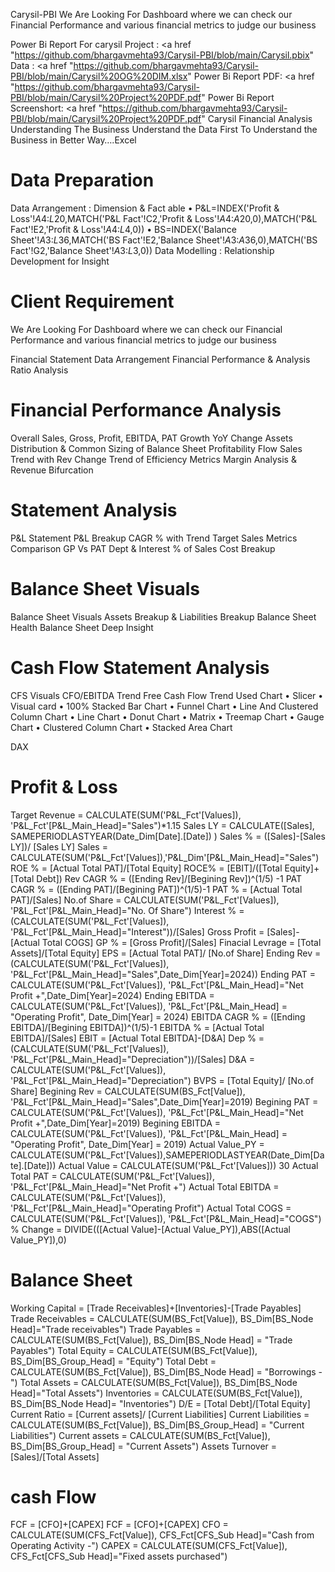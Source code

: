 Carysil-PBI
We Are Looking For Dashboard where we can check our Financial Performance and various financial metrics to judge our business

Power Bi Report For carysil Project : <a href "https://github.com/bhargavmehta93/Carysil-PBI/blob/main/Carysil.pbix"
Data : <a href "https://github.com/bhargavmehta93/Carysil-PBI/blob/main/Carysil%20OG%20DIM.xlsx"
Power Bi Report PDF: <a href "https://github.com/bhargavmehta93/Carysil-PBI/blob/main/Carysil%20Project%20PDF.pdf"
Power Bi Report Screenshort: <a href "https://github.com/bhargavmehta93/Carysil-PBI/blob/main/Carysil%20Project%20PDF.pdf"
Carysil Financial Analysis
Understanding The Business Understand the Data First To Understand the Business in Better Way….Excel

# Data Preparation
Data Arrangement : Dimension & Fact able • P&L=INDEX('Profit & Loss'!$A$4:$L$20,MATCH('P&L Fact'!C2,'Profit & Loss'!$A$4:$A$20,0),MATCH('P&L Fact'!E2,'Profit & Loss'!$A$4:$L$4,0)) • BS=INDEX('Balance Sheet'!$A$3:$L$36,MATCH('BS Fact'!E2,'Balance Sheet'!$A$3:$A$36,0),MATCH('BS Fact'!G2,'Balance Sheet'!$A$3:$L$3,0))
Data Modelling : Relationship Development for Insight
# Client Requirement
We Are Looking For Dashboard where we can check our Financial Performance and various financial metrics to judge our business

Financial Statement Data Arrangement
Financial Performance & Analysis
Ratio Analysis
# Financial Performance Analysis
Overall Sales, Gross, Profit, EBITDA, PAT
Growth YoY Change
Assets Distribution & Common Sizing of Balance Sheet
Profitability Flow
Sales Trend with Rev Change
Trend of Efficiency Metrics
Margin Analysis & Revenue Bifurcation
# Statement Analysis
P&L Statement
P&L Breakup
CAGR % with Trend
Target Sales Metrics
Comparison GP Vs PAT
Dept & Interest % of Sales
Cost Breakup
# Balance Sheet Visuals
Balance Sheet Visuals
Assets Breakup & Liabilities Breakup
Balance Sheet Health
Balance Sheet Deep Insight
# Cash Flow Statement Analysis
CFS Visuals
CFO/EBITDA Trend
Free Cash Flow Trend
Used Chart
• Slicer • Visual card • 100% Stacked Bar Chart • Funnel Chart • Line And Clustered Column Chart • Line Chart • Donut Chart • Matrix • Treemap Chart • Gauge Chart • Clustered Column Chart • Stacked Area Chart

DAX
# Profit & Loss
Target Revenue = CALCULATE(SUM('P&L_Fct'[Values]), 'P&L_Fct'[P&L_Main_Head]="Sales")*1.15
Sales LY = CALCULATE([Sales], SAMEPERIODLASTYEAR(Date_Dim[Date].[Date]) )
Sales % = ([Sales]-[Sales LY])/ [Sales LY]
Sales = CALCULATE(SUM('P&L_Fct'[Values]),'P&L_Dim'[P&L_Main_Head]="Sales")
ROE % = [Actual Total PAT]/[Total Equity]
ROCE% = [EBIT]/([Total Equity]+[Total Debt])
Rev CAGR % = ([Ending Rev]/[Begining Rev])^(1/5) -1
PAT CAGR % = ([Ending PAT]/[Begining PAT])^(1/5)-1
PAT % = [Actual Total PAT]/[Sales]
No.of Share = CALCULATE(SUM('P&L_Fct'[Values]), 'P&L_Fct'[P&L_Main_Head]="No. Of Share")
Interest % = (CALCULATE(SUM('P&L_Fct'[Values]), 'P&L_Fct'[P&L_Main_Head]="Interest"))/[Sales]
Gross Profit = [Sales]-[Actual Total COGS]
GP % = [Gross Profit]/[Sales]
Finacial Levrage = [Total Assets]/[Total Equity]
EPS = [Actual Total PAT]/ [No.of Share]
Ending Rev = (CALCULATE(SUM('P&L_Fct'[Values]), 'P&L_Fct'[P&L_Main_Head]="Sales",Date_Dim[Year]=2024))
Ending PAT = CALCULATE(SUM('P&L_Fct'[Values]), 'P&L_Fct'[P&L_Main_Head]="Net Profit +",Date_Dim[Year]=2024)
Ending EBITDA = CALCULATE(SUM('P&L_Fct'[Values]), 'P&L_Fct'[P&L_Main_Head] = "Operating Profit", Date_Dim[Year] = 2024)
EBITDA CAGR % = ([Ending EBITDA]/[Begining EBITDA])^(1/5)-1
EBITDA % = [Actual Total EBITDA]/[Sales]
EBIT = [Actual Total EBITDA]-[D&A]
Dep % = (CALCULATE(SUM('P&L_Fct'[Values]), 'P&L_Fct'[P&L_Main_Head]="Depreciation"))/[Sales]
D&A = CALCULATE(SUM('P&L_Fct'[Values]), 'P&L_Fct'[P&L_Main_Head]="Depreciation")
BVPS = [Total Equity]/ [No.of Share]
Begining Rev = CALCULATE(SUM(BS_Fct[Value]), 'P&L_Fct'[P&L_Main_Head]="Sales",Date_Dim[Year]=2019)
Begining PAT = CALCULATE(SUM('P&L_Fct'[Values]), 'P&L_Fct'[P&L_Main_Head]="Net Profit +",Date_Dim[Year]=2019)
Begining EBITDA = CALCULATE(SUM('P&L_Fct'[Values]), 'P&L_Fct'[P&L_Main_Head] = "Operating Profit", Date_Dim[Year] = 2019)
Actual Value_PY = CALCULATE(SUM('P&L_Fct'[Values]),SAMEPERIODLASTYEAR(Date_Dim[Date].[Date]))
Actual Value = CALCULATE(SUM('P&L_Fct'[Values])) 30 Actual Total PAT = CALCULATE(SUM('P&L_Fct'[Values]), 'P&L_Fct'[P&L_Main_Head]="Net Profit +")
Actual Total EBITDA = CALCULATE(SUM('P&L_Fct'[Values]), 'P&L_Fct'[P&L_Main_Head]="Operating Profit")
Actual Total COGS = CALCULATE(SUM('P&L_Fct'[Values]), 'P&L_Fct'[P&L_Main_Head]="COGS")
% Change = DIVIDE(([Actual Value]-[Actual Value_PY]),ABS([Actual Value_PY]),0)
# Balance Sheet
Working Capital = [Trade Receivables]+[Inventories]-[Trade Payables]
Trade Receivables = CALCULATE(SUM(BS_Fct[Value]), BS_Dim[BS_Node Head]="Trade receivables")
Trade Payables = CALCULATE(SUM(BS_Fct[Value]), BS_Dim[BS_Node Head] = "Trade Payables")
Total Equity = CALCULATE(SUM(BS_Fct[Value]), BS_Dim[BS_Group_Head] = "Equity")
Total Debt = CALCULATE(SUM(BS_Fct[Value]), BS_Dim[BS_Node Head] = "Borrowings -")
Total Assets = CALCULATE(SUM(BS_Fct[Value]), BS_Dim[BS_Node Head]="Total Assets")
Inventories = CALCULATE(SUM(BS_Fct[Value]), BS_Dim[BS_Node Head]= "Inventories")
D/E = [Total Debt]/[Total Equity]
Current Ratio = [Current assets]/ [Current Liabilities]
Current Liabilities = CALCULATE(SUM(BS_Fct[Value]), BS_Dim[BS_Group_Head] = "Current Liabilities")
Current assets = CALCULATE(SUM(BS_Fct[Value]), BS_Dim[BS_Group_Head] = "Current Assets")
Assets Turnover = [Sales]/[Total Assets]
# cash Flow
FCF = [CFO]+[CAPEX]
FCF = [CFO]+[CAPEX]
CFO = CALCULATE(SUM(CFS_Fct[Value]), CFS_Fct[CFS_Sub Head]="Cash from Operating Activity -")
CAPEX = CALCULATE(SUM(CFS_Fct[Value]), CFS_Fct[CFS_Sub Head]="Fixed assets purchased")
